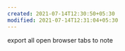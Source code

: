 ```yaml
---
created: 2021-07-14T12:30:50+05:30
modified: 2021-07-14T12:31:04+05:30
---
```


export all open browser tabs to note
